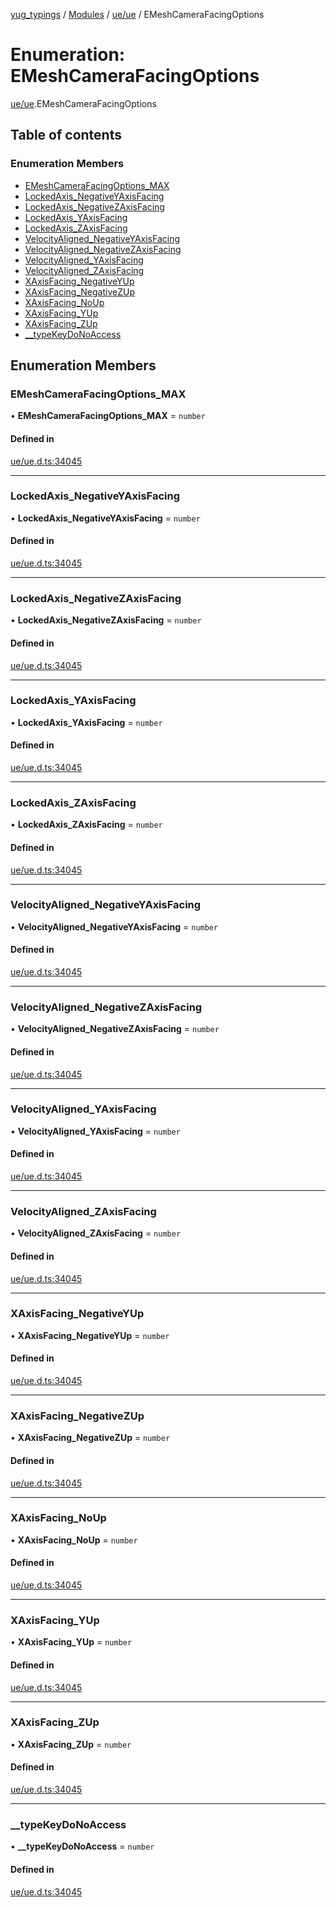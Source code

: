 [yug_typings](../README.md) / [Modules](../modules.md) / [ue/ue](../modules/ue_ue.md) / EMeshCameraFacingOptions

# Enumeration: EMeshCameraFacingOptions

[ue/ue](../modules/ue_ue.md).EMeshCameraFacingOptions

## Table of contents

### Enumeration Members

- [EMeshCameraFacingOptions\_MAX](ue_ue.EMeshCameraFacingOptions.md#emeshcamerafacingoptions_max)
- [LockedAxis\_NegativeYAxisFacing](ue_ue.EMeshCameraFacingOptions.md#lockedaxis_negativeyaxisfacing)
- [LockedAxis\_NegativeZAxisFacing](ue_ue.EMeshCameraFacingOptions.md#lockedaxis_negativezaxisfacing)
- [LockedAxis\_YAxisFacing](ue_ue.EMeshCameraFacingOptions.md#lockedaxis_yaxisfacing)
- [LockedAxis\_ZAxisFacing](ue_ue.EMeshCameraFacingOptions.md#lockedaxis_zaxisfacing)
- [VelocityAligned\_NegativeYAxisFacing](ue_ue.EMeshCameraFacingOptions.md#velocityaligned_negativeyaxisfacing)
- [VelocityAligned\_NegativeZAxisFacing](ue_ue.EMeshCameraFacingOptions.md#velocityaligned_negativezaxisfacing)
- [VelocityAligned\_YAxisFacing](ue_ue.EMeshCameraFacingOptions.md#velocityaligned_yaxisfacing)
- [VelocityAligned\_ZAxisFacing](ue_ue.EMeshCameraFacingOptions.md#velocityaligned_zaxisfacing)
- [XAxisFacing\_NegativeYUp](ue_ue.EMeshCameraFacingOptions.md#xaxisfacing_negativeyup)
- [XAxisFacing\_NegativeZUp](ue_ue.EMeshCameraFacingOptions.md#xaxisfacing_negativezup)
- [XAxisFacing\_NoUp](ue_ue.EMeshCameraFacingOptions.md#xaxisfacing_noup)
- [XAxisFacing\_YUp](ue_ue.EMeshCameraFacingOptions.md#xaxisfacing_yup)
- [XAxisFacing\_ZUp](ue_ue.EMeshCameraFacingOptions.md#xaxisfacing_zup)
- [\_\_typeKeyDoNoAccess](ue_ue.EMeshCameraFacingOptions.md#__typekeydonoaccess)

## Enumeration Members

### EMeshCameraFacingOptions\_MAX

• **EMeshCameraFacingOptions\_MAX** = `number`

#### Defined in

[ue/ue.d.ts:34045](https://github.com/YugMetaverse/yug_typings/blob/25cad34/ue/ue.d.ts#L34045)

___

### LockedAxis\_NegativeYAxisFacing

• **LockedAxis\_NegativeYAxisFacing** = `number`

#### Defined in

[ue/ue.d.ts:34045](https://github.com/YugMetaverse/yug_typings/blob/25cad34/ue/ue.d.ts#L34045)

___

### LockedAxis\_NegativeZAxisFacing

• **LockedAxis\_NegativeZAxisFacing** = `number`

#### Defined in

[ue/ue.d.ts:34045](https://github.com/YugMetaverse/yug_typings/blob/25cad34/ue/ue.d.ts#L34045)

___

### LockedAxis\_YAxisFacing

• **LockedAxis\_YAxisFacing** = `number`

#### Defined in

[ue/ue.d.ts:34045](https://github.com/YugMetaverse/yug_typings/blob/25cad34/ue/ue.d.ts#L34045)

___

### LockedAxis\_ZAxisFacing

• **LockedAxis\_ZAxisFacing** = `number`

#### Defined in

[ue/ue.d.ts:34045](https://github.com/YugMetaverse/yug_typings/blob/25cad34/ue/ue.d.ts#L34045)

___

### VelocityAligned\_NegativeYAxisFacing

• **VelocityAligned\_NegativeYAxisFacing** = `number`

#### Defined in

[ue/ue.d.ts:34045](https://github.com/YugMetaverse/yug_typings/blob/25cad34/ue/ue.d.ts#L34045)

___

### VelocityAligned\_NegativeZAxisFacing

• **VelocityAligned\_NegativeZAxisFacing** = `number`

#### Defined in

[ue/ue.d.ts:34045](https://github.com/YugMetaverse/yug_typings/blob/25cad34/ue/ue.d.ts#L34045)

___

### VelocityAligned\_YAxisFacing

• **VelocityAligned\_YAxisFacing** = `number`

#### Defined in

[ue/ue.d.ts:34045](https://github.com/YugMetaverse/yug_typings/blob/25cad34/ue/ue.d.ts#L34045)

___

### VelocityAligned\_ZAxisFacing

• **VelocityAligned\_ZAxisFacing** = `number`

#### Defined in

[ue/ue.d.ts:34045](https://github.com/YugMetaverse/yug_typings/blob/25cad34/ue/ue.d.ts#L34045)

___

### XAxisFacing\_NegativeYUp

• **XAxisFacing\_NegativeYUp** = `number`

#### Defined in

[ue/ue.d.ts:34045](https://github.com/YugMetaverse/yug_typings/blob/25cad34/ue/ue.d.ts#L34045)

___

### XAxisFacing\_NegativeZUp

• **XAxisFacing\_NegativeZUp** = `number`

#### Defined in

[ue/ue.d.ts:34045](https://github.com/YugMetaverse/yug_typings/blob/25cad34/ue/ue.d.ts#L34045)

___

### XAxisFacing\_NoUp

• **XAxisFacing\_NoUp** = `number`

#### Defined in

[ue/ue.d.ts:34045](https://github.com/YugMetaverse/yug_typings/blob/25cad34/ue/ue.d.ts#L34045)

___

### XAxisFacing\_YUp

• **XAxisFacing\_YUp** = `number`

#### Defined in

[ue/ue.d.ts:34045](https://github.com/YugMetaverse/yug_typings/blob/25cad34/ue/ue.d.ts#L34045)

___

### XAxisFacing\_ZUp

• **XAxisFacing\_ZUp** = `number`

#### Defined in

[ue/ue.d.ts:34045](https://github.com/YugMetaverse/yug_typings/blob/25cad34/ue/ue.d.ts#L34045)

___

### \_\_typeKeyDoNoAccess

• **\_\_typeKeyDoNoAccess** = `number`

#### Defined in

[ue/ue.d.ts:34045](https://github.com/YugMetaverse/yug_typings/blob/25cad34/ue/ue.d.ts#L34045)
